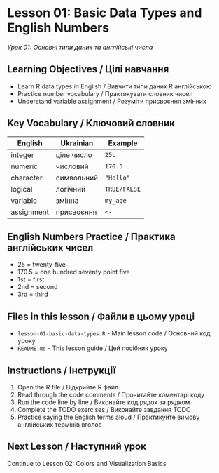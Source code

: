 # Lesson 01: Basic Data Types and English Numbers
*Урок 01: Основні типи даних та англійські числа*

## Learning Objectives / Цілі навчання

- Learn R data types in English / Вивчити типи даних R англійською
- Practice number vocabulary / Практикувати словник чисел  
- Understand variable assignment / Розуміти присвоєння змінних

## Key Vocabulary / Ключовий словник

| English | Ukrainian | Example |
|---------|-----------|---------|
| integer | ціле число | `25L` |
| numeric | числовий | `170.5` |
| character | символьний | `"Hello"` |
| logical | логічний | `TRUE/FALSE` |
| variable | змінна | `my_age` |
| assignment | присвоєння | `<-` |

## English Numbers Practice / Практика англійських чисел

- 25 = twenty-five
- 170.5 = one hundred seventy point five
- 1st = first
- 2nd = second
- 3rd = third

## Files in this lesson / Файли в цьому уроці

- `lesson-01-basic-data-types.R` - Main lesson code / Основний код уроку
- `README.md` - This lesson guide / Цей посібник уроку

## Instructions / Інструкції

1. Open the R file / Відкрийте R файл
2. Read through the code comments / Прочитайте коментарі коду
3. Run the code line by line / Виконайте код рядок за рядком
4. Complete the TODO exercises / Виконайте завдання TODO
5. Practice saying the English terms aloud / Практикуйте вимову англійських термінів вголос

## Next Lesson / Наступний урок

Continue to Lesson 02: Colors and Visualization Basics
